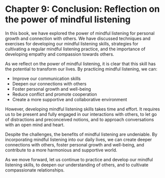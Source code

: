Chapter 9: Conclusion: Reflection on the power of mindful listening
===================================================================

In this book, we have explored the power of mindful listening for personal growth and connection with others. We have discussed techniques and exercises for developing our mindful listening skills, strategies for cultivating a regular mindful listening practice, and the importance of developing empathy and compassion towards others.

As we reflect on the power of mindful listening, it is clear that this skill has the potential to transform our lives. By practicing mindful listening, we can:

* Improve our communication skills
* Deepen our connections with others
* Foster personal growth and well-being
* Reduce conflict and promote cooperation
* Create a more supportive and collaborative environment

However, developing mindful listening skills takes time and effort. It requires us to be present and fully engaged in our interactions with others, to let go of distractions and preconceived notions, and to approach conversations with an open mind and heart.

Despite the challenges, the benefits of mindful listening are undeniable. By incorporating mindful listening into our daily lives, we can create deeper connections with others, foster personal growth and well-being, and contribute to a more harmonious and supportive world.

As we move forward, let us continue to practice and develop our mindful listening skills, to deepen our understanding of others, and to cultivate compassionate relationships.
